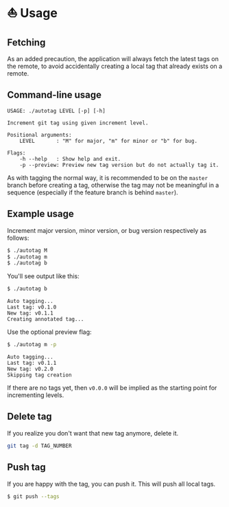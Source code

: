 # ⛵ Usage


## Fetching

As an added precaution, the application will always fetch the latest tags on the remote, to avoid accidentally creating a local tag that already exists on a remote.

## Command-line usage

```
USAGE: ./autotag LEVEL [-p] [-h]

Increment git tag using given increment level.

Positional arguments:
    LEVEL       : "M" for major, "m" for minor or "b" for bug.

Flags:
    -h --help   : Show help and exit.
    -p --preview: Preview new tag version but do not actually tag it.
```

As with tagging the normal way, it is recommended to be on the `master` branch before creating a tag, otherwise the tag may not be meaningful in a sequence (especially if the feature branch is behind `master`).


## Example usage

Increment major version, minor version, or bug version respectively as follows:

```bash
$ ./autotag M
$ ./autotag m
$ ./autotag b
```

You'll see output like this:

```sh
$ ./autotag b
```
```
Auto tagging...
Last tag: v0.1.0
New tag: v0.1.1
Creating annotated tag...
```

Use the optional preview flag:

```sh
$ ./autotag m -p
```
```
Auto tagging...
Last tag: v0.1.1
New tag: v0.2.0
Skipping tag creation
```

If there are no tags yet, then `v0.0.0` will be implied as the starting point for incrementing levels.


## Delete tag

If you realize you don't want that new tag anymore, delete it.

```sh
git tag -d TAG_NUMBER
```


## Push tag

If you are happy with the tag, you can push it. This will push all local tags.

```sh
$ git push --tags
```
